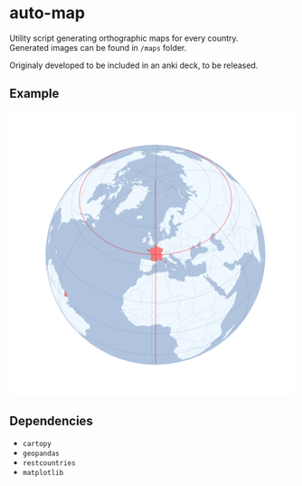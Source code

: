# auto-map

Utility script generating orthographic maps for every country.  
Generated images can be found in `/maps` folder.

Originaly developed to be included in an anki deck, to be released.

## Example
<img src="./maps/FRA.png">

## Dependencies
- `cartopy`
- `geopandas`
- `restcountries`
- `matplotlib`
